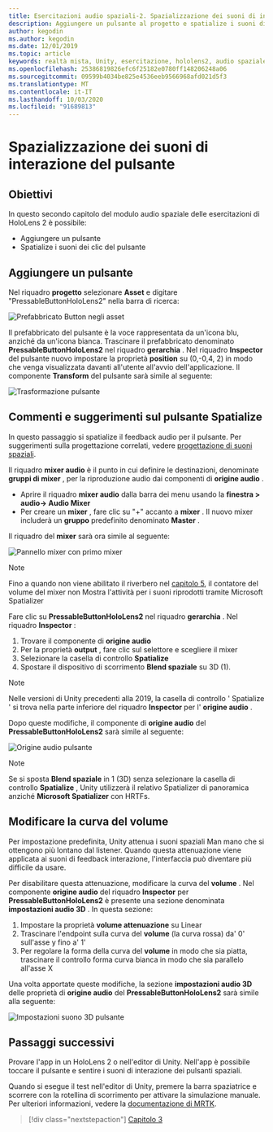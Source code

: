```yaml
---
title: Esercitazioni audio spaziali-2. Spazializzazione dei suoni di interazione del pulsante
description: Aggiungere un pulsante al progetto e spatialize i suoni di interazione dei pulsanti.
author: kegodin
ms.author: kegodin
ms.date: 12/01/2019
ms.topic: article
keywords: realtà mista, Unity, esercitazione, hololens2, audio spaziale
ms.openlocfilehash: 25386819826efc6f25182e0780ff148206248a06
ms.sourcegitcommit: 09599b4034be825e4536eeb9566968afd021d5f3
ms.translationtype: MT
ms.contentlocale: it-IT
ms.lasthandoff: 10/03/2020
ms.locfileid: "91689813"
---
```

# <a name="spatializing-button-interaction-sounds"></a>Spazializzazione dei suoni di interazione del pulsante

## <a name="objectives"></a>Obiettivi
In questo secondo capitolo del modulo audio spaziale delle esercitazioni di HoloLens 2 è possibile:
* Aggiungere un pulsante
* Spatialize i suoni dei clic del pulsante

## <a name="add-a-button"></a>Aggiungere un pulsante
Nel riquadro **progetto** selezionare **Asset** e digitare "PressableButtonHoloLens2" nella barra di ricerca:

![Prefabbricato Button negli asset](images/spatial-audio/button-prefab-in-assets.png)

Il prefabbricato del pulsante è la voce rappresentata da un'icona blu, anziché da un'icona bianca. Trascinare il prefabbricato denominato **PressableButtonHoloLens2** nel riquadro **gerarchia** . Nel riquadro **Inspector** del pulsante nuovo impostare la proprietà **position** su (0,-0,4, 2) in modo che venga visualizzata davanti all'utente all'avvio dell'applicazione. Il componente **Transform** del pulsante sarà simile al seguente:

![Trasformazione pulsante](images/spatial-audio/button-transform.png)

## <a name="spatialize-button-feedback"></a>Commenti e suggerimenti sul pulsante Spatialize
In questo passaggio si spatialize il feedback audio per il pulsante. Per suggerimenti sulla progettazione correlati, vedere [progettazione di suoni spaziali](../../../design/spatial-sound-design.md). 

Il riquadro **mixer audio** è il punto in cui definire le destinazioni, denominate **gruppi di mixer** , per la riproduzione audio dai componenti di **origine audio** . 
* Aprire il riquadro **mixer audio** dalla barra dei menu usando la **finestra > audio-> Audio Mixer**
* Per creare un **mixer** , fare clic su "+" accanto a **mixer** . Il nuovo mixer includerà un **gruppo** predefinito denominato **Master** .

Il riquadro del **mixer** sarà ora simile al seguente:

![Pannello mixer con primo mixer](images/spatial-audio/mixer-panel-with-first-mixer.png)

> [!NOTE]
> Fino a quando non viene abilitato il riverbero nel [capitolo 5](unity-spatial-audio-ch5.md), il contatore del volume del mixer non Mostra l'attività per i suoni riprodotti tramite Microsoft Spatializer

Fare clic su **PressableButtonHoloLens2** nel riquadro **gerarchia** . Nel riquadro **Inspector** :
1. Trovare il componente di **origine audio**
2. Per la proprietà **output** , fare clic sul selettore e scegliere il mixer
3. Selezionare la casella di controllo **Spatialize**
4. Spostare il dispositivo di scorrimento **Blend spaziale** su 3D (1).

> [!NOTE]
> Nelle versioni di Unity precedenti alla 2019, la casella di controllo ' Spatialize ' si trova nella parte inferiore del riquadro **Inspector** per l' **origine audio** .

Dopo queste modifiche, il componente di **origine audio** del **PressableButtonHoloLens2** sarà simile al seguente:

![Origine audio pulsante](images/spatial-audio/button-audio-source.png)

> [!NOTE]
> Se si sposta **Blend spaziale** in 1 (3D) senza selezionare la casella di controllo **Spatialize** , Unity utilizzerà il relativo Spatializer di panoramica anziché **Microsoft Spatializer** con HRTFs.

## <a name="adjust-the-volume-curve"></a>Modificare la curva del volume
Per impostazione predefinita, Unity attenua i suoni spaziali Man mano che si ottengono più lontano dal listener. Quando questa attenuazione viene applicata ai suoni di feedback interazione, l'interfaccia può diventare più difficile da usare.

Per disabilitare questa attenuazione, modificare la curva del **volume** . Nel componente **origine audio** del riquadro **Inspector** per **PressableButtonHoloLens2** è presente una sezione denominata **impostazioni audio 3D** . In questa sezione:
1. Impostare la proprietà **volume attenuazione** su Linear
2. Trascinare l'endpoint sulla curva del **volume** (la curva rossa) da' 0' sull'asse y fino a' 1'
3. Per regolare la forma della curva del **volume** in modo che sia piatta, trascinare il controllo forma curva bianca in modo che sia parallelo all'asse X

Una volta apportate queste modifiche, la sezione **impostazioni audio 3D** delle proprietà di **origine audio** del **PressableButtonHoloLens2** sarà simile alla seguente:

![Impostazioni suono 3D pulsante](images/spatial-audio/button-3d-sound-settings.png)

## <a name="next-steps"></a>Passaggi successivi

Provare l'app in un HoloLens 2 o nell'editor di Unity. Nell'app è possibile toccare il pulsante e sentire i suoni di interazione dei pulsanti spaziali.

Quando si esegue il test nell'editor di Unity, premere la barra spaziatrice e scorrere con la rotellina di scorrimento per attivare la simulazione manuale. Per ulteriori informazioni, vedere la [documentazione di MRTK](https://microsoft.github.io/MixedRealityToolkit-Unity/Documentation/GettingStartedWithTheMRTK.html#using-the-in-editor-hand-input-simulation-to-test-a-scene).

> [!div class="nextstepaction"]
> [Capitolo 3](unity-spatial-audio-ch3.md)

